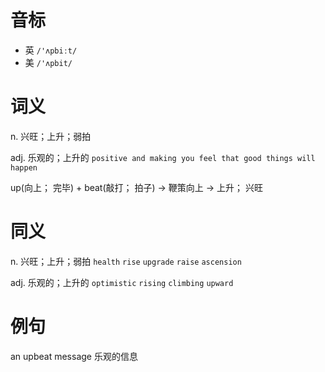 # 音标

- 英 `/'ʌpbiːt/`
- 美 `/'ʌpbit/`

# 词义

n. 兴旺；上升；弱拍


adj. 乐观的；上升的
`positive and making you feel that good things will happen`



up(向上； 完毕) + beat(敲打； 拍子) → 鞭策向上 → 上升； 兴旺

# 同义

n. 兴旺；上升；弱拍
`health` `rise` `upgrade` `raise` `ascension`

adj. 乐观的；上升的
`optimistic` `rising` `climbing` `upward`

# 例句

an upbeat message
乐观的信息


